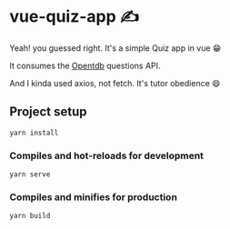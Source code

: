 # vue-quiz-app ✍️
Yeah! you guessed right. It's a simple Quiz app in vue 😁 

It consumes the [Opentdb](opentdb.com) questions API. 

And I kinda used axios, not fetch. It's tutor obedience 😄 


## Project setup
```
yarn install
```

### Compiles and hot-reloads for development
```
yarn serve
```

### Compiles and minifies for production
```
yarn build
```
